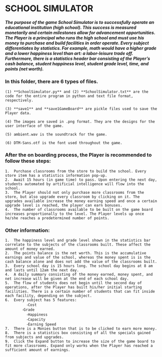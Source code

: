 # SCHOOL SIMULATOR

##### The purpose of the game School Simulator is to successfully operate an educational institution (high school). This success is measured monetarily and certain milestones allow for advancement opportunities. The Player is a principal who runs the high school and must use his money to purchase and build facilities in order operate. Every subject differentiates by statistics. For example, math would have a higher grade and a lower happiness level than art: a labor-leisure trade off. Furthermore, there is a statistics header bar consisting of the Player’s cash balance, student happiness level, student grade level, time, and points (net worth). 

### In this folder, there are 6 types of files.

	(1) **SchoolSimulator.py** and (2) **SchoolSimulator.txt** are the code for the entire program in python and text file format, respectively. 

	(3) **save1** and **save1GameBoard** are pickle files used to save the Player data.

	(4) The images are saved in .png format. They are the designs for the user interface of the game. 

	(5) ambient.wav is the soundtrack for the game. 

	(6) DTM-Sans.otf is the font used throughout the game.

### After the on boarding process, the Player is recommended to follow these steps: 
	1.	Purchase classrooms from the store to build the school. Every store item has a statistics information pop-up. 
	2.	Await 15 hours (in game time) to pass. Upon entering the next day, students automated by artificial intelligence will flow into the school. 
	3.	The Player should not only purchase more classrooms from the store, but also upgrade every classroom by clicking on it. The upgrades available increase the money earning speed and once a certain upgrade level is reached, the player can earn bonuses. 
	4.	The number of classrooms available to be built on the game board increases proportionally to the level. The Player levels up once he/she reaches a predetermined number of points.

### Other information: 
	1.	The happiness level and grade level shown in the statistics bar correlate to the subjects of the classrooms built. These affect the amount of money earned. 
	2.	The points balance is the net worth. This is the accumulative earnings and value of the school, whereas the money spent is is the cash balance alone and does not add the value of the classrooms built. 
	3.	Every school day is 15 hours long. The school day begins at 8 am and lasts until 12am the next day. 
	4.	A daily summary consisting of the money earned, money spent, and net increase will be given at the end of each school day. 
	5.	The flow of students does not begin until the second day of operations, after the Player has built his/her initial starting facilities. There is a certain number of students that can fit inside each facility, depending on the subject. 
	6.	Every subject has 5 features: 
		      ⁃Cost 
	      	⁃Grade
		      ⁃Happiness
		      ⁃Capacity
		      ⁃Earning Speed 	
	7.	There is a Monies button that is to be clicked to earn more money. 
	8.	There is a statistics box consisting of all the specials gained from subjects and upgrades. 
	9.	Click the Expand button to increase the size of the game board to fit more classrooms. Expand only works when the Player has reached a sufficient amount of earnings. 
